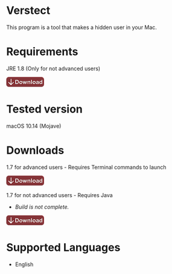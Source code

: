 # Verstect
This program is a tool that makes a hidden user in your Mac.

# Requirements
JRE 1.8 (Only for not advanced users)

[![Alt text](https://raw.githubusercontent.com/NVTechKorea/MacHiddenUserUtil/master/rs/btn_download.png)](https://java.com)

# Tested version
macOS 10.14 (Mojave)

# Downloads
1.7 for advanced users - Requires Terminal commands to launch

[![Alt text](https://raw.githubusercontent.com/NVTechKorea/MacHiddenUserUtil/master/rs/btn_download.png)](https://github.com/NVTechKorea/Verstect/releases/tag/1.7)

1.7 for not advanced users - Requires Java
- *Build is not complete.*

[![Alt text](https://raw.githubusercontent.com/NVTechKorea/MacHiddenUserUtil/master/rs/btn_download.png)](https://idioms.thefreedictionary.com/not+done)

# Supported Languages
- English

